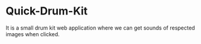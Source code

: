 # Quick-Drum-Kit
It is a small drum kit web application where we can get sounds of respected images when clicked.
